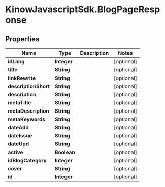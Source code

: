 # KinowJavascriptSdk.BlogPageResponse

## Properties
Name | Type | Description | Notes
------------ | ------------- | ------------- | -------------
**idLang** | **Integer** |  | [optional] 
**title** | **String** |  | [optional] 
**linkRewrite** | **String** |  | [optional] 
**descriptionShort** | **String** |  | [optional] 
**description** | **String** |  | [optional] 
**metaTitle** | **String** |  | [optional] 
**metaDescription** | **String** |  | [optional] 
**metaKeywords** | **String** |  | [optional] 
**dateAdd** | **String** |  | [optional] 
**dateIssue** | **String** |  | [optional] 
**dateUpd** | **String** |  | [optional] 
**active** | **Boolean** |  | [optional] 
**idBlogCategory** | **Integer** |  | [optional] 
**cover** | **String** |  | [optional] 
**id** | **Integer** |  | [optional] 


